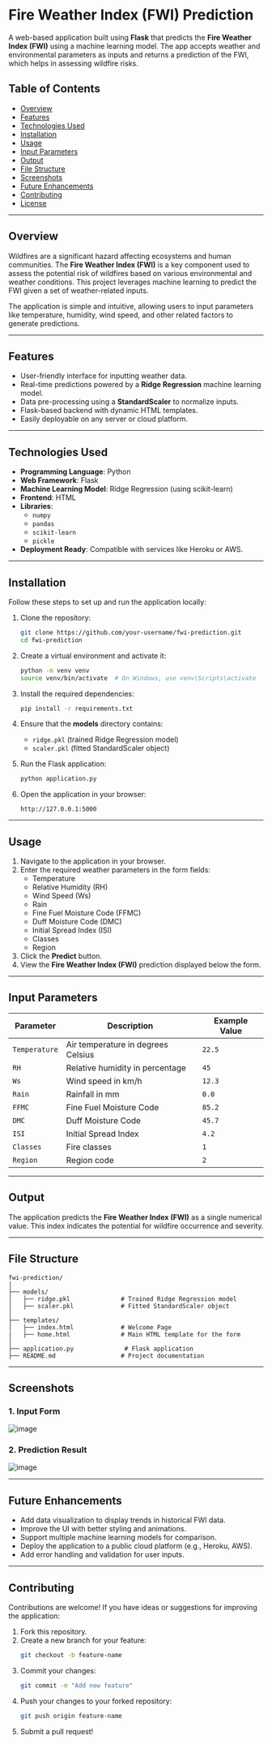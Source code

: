 # Fire Weather Index (FWI) Prediction

A web-based application built using **Flask** that predicts the **Fire Weather Index (FWI)** using a machine learning model. The app accepts weather and environmental parameters as inputs and returns a prediction of the FWI, which helps in assessing wildfire risks.

## Table of Contents
- [Overview](#overview)
- [Features](#features)
- [Technologies Used](#technologies-used)
- [Installation](#installation)
- [Usage](#usage)
- [Input Parameters](#input-parameters)
- [Output](#output)
- [File Structure](#file-structure)
- [Screenshots](#screenshots)
- [Future Enhancements](#future-enhancements)
- [Contributing](#contributing)
- [License](#license)

---

## Overview

Wildfires are a significant hazard affecting ecosystems and human communities. The **Fire Weather Index (FWI)** is a key component used to assess the potential risk of wildfires based on various environmental and weather conditions. This project leverages machine learning to predict the FWI given a set of weather-related inputs.

The application is simple and intuitive, allowing users to input parameters like temperature, humidity, wind speed, and other related factors to generate predictions.

---

## Features
- User-friendly interface for inputting weather data.
- Real-time predictions powered by a **Ridge Regression** machine learning model.
- Data pre-processing using a **StandardScaler** to normalize inputs.
- Flask-based backend with dynamic HTML templates.
- Easily deployable on any server or cloud platform.

---

## Technologies Used
- **Programming Language**: Python
- **Web Framework**: Flask
- **Machine Learning Model**: Ridge Regression (using scikit-learn)
- **Frontend**: HTML
- **Libraries**: 
  - `numpy`
  - `pandas`
  - `scikit-learn`
  - `pickle`
- **Deployment Ready**: Compatible with services like Heroku or AWS.

---

## Installation

Follow these steps to set up and run the application locally:

1. Clone the repository:
   ```bash
   git clone https://github.com/your-username/fwi-prediction.git
   cd fwi-prediction
   ```

2. Create a virtual environment and activate it:
   ```bash
   python -m venv venv
   source venv/bin/activate  # On Windows, use venv\Scripts\activate
   ```

3. Install the required dependencies:
   ```bash
   pip install -r requirements.txt
   ```

4. Ensure that the **models** directory contains:
   - `ridge.pkl` (trained Ridge Regression model)
   - `scaler.pkl` (fitted StandardScaler object)

5. Run the Flask application:
   ```bash
   python application.py
   ```

6. Open the application in your browser:
   ```
   http://127.0.0.1:5000
   ```

---

## Usage

1. Navigate to the application in your browser.
2. Enter the required weather parameters in the form fields:
   - Temperature
   - Relative Humidity (RH)
   - Wind Speed (Ws)
   - Rain
   - Fine Fuel Moisture Code (FFMC)
   - Duff Moisture Code (DMC)
   - Initial Spread Index (ISI)
   - Classes
   - Region
3. Click the **Predict** button.
4. View the **Fire Weather Index (FWI)** prediction displayed below the form.

---

## Input Parameters

| Parameter        | Description                              | Example Value |
|------------------|------------------------------------------|---------------|
| `Temperature`    | Air temperature in degrees Celsius       | `22.5`        |
| `RH`             | Relative humidity in percentage          | `45`          |
| `Ws`             | Wind speed in km/h                      | `12.3`        |
| `Rain`           | Rainfall in mm                          | `0.0`         |
| `FFMC`           | Fine Fuel Moisture Code                 | `85.2`        |
| `DMC`            | Duff Moisture Code                      | `45.7`        |
| `ISI`            | Initial Spread Index                    | `4.2`         |
| `Classes`        | Fire classes                            | `1`           |
| `Region`         | Region code                             | `2`           |

---

## Output

The application predicts the **Fire Weather Index (FWI)** as a single numerical value. This index indicates the potential for wildfire occurrence and severity.

---

## File Structure

```
fwi-prediction/
│
├── models/
│   ├── ridge.pkl              # Trained Ridge Regression model
│   ├── scaler.pkl             # Fitted StandardScaler object
│
├── templates/
│   ├── index.html             # Welcome Page
|   ├── home.html              # Main HTML template for the form
│
├── application.py              # Flask application
├── README.md                  # Project documentation
```

---

## Screenshots

### 1. Input Form
![image](https://github.com/user-attachments/assets/92560077-36b1-4228-9aa4-b9132f2dbc7a)

### 2. Prediction Result
![image](https://github.com/user-attachments/assets/5fab23b6-9e5d-43a2-afa5-0c566e4d7254)

---

## Future Enhancements
- Add data visualization to display trends in historical FWI data.
- Improve the UI with better styling and animations.
- Support multiple machine learning models for comparison.
- Deploy the application to a public cloud platform (e.g., Heroku, AWS).
- Add error handling and validation for user inputs.

---

## Contributing

Contributions are welcome! If you have ideas or suggestions for improving the application:
1. Fork this repository.
2. Create a new branch for your feature:
   ```bash
   git checkout -b feature-name
   ```
3. Commit your changes:
   ```bash
   git commit -m "Add new feature"
   ```
4. Push your changes to your forked repository:
   ```bash
   git push origin feature-name
   ```
5. Submit a pull request!

